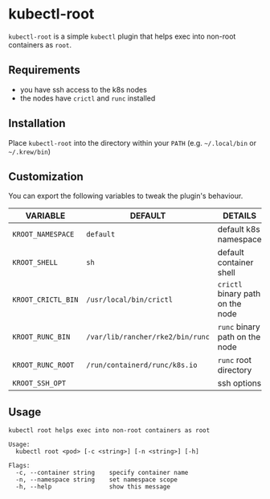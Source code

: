 # kubectl-root

`kubectl-root` is a simple `kubectl` plugin that helps exec into non-root containers as `root`.

## Requirements

* you have ssh access to the k8s nodes
* the nodes have `crictl` and `runc` installed

## Installation

Place `kubectl-root` into the directory within your `PATH` (e.g. `~/.local/bin` or `~/.krew/bin`)

## Customization

You can export the following variables to tweak the plugin's behaviour.

| VARIABLE           | DEFAULT                          | DETAILS                          |
|--------------------|----------------------------------|----------------------------------|
| `KROOT_NAMESPACE`  | `default`                        | default k8s namespace            |
| `KROOT_SHELL`      | `sh`                             | default container shell          |
| `KROOT_CRICTL_BIN` | `/usr/local/bin/crictl`          | `crictl` binary path on the node |
| `KROOT_RUNC_BIN`   | `/var/lib/rancher/rke2/bin/runc` | `runc` binary path on the node   |
| `KROOT_RUNC_ROOT`  | `/run/containerd/runc/k8s.io`    | `runc` root directory            |
| `KROOT_SSH_OPT`    | ` `                              | ssh options                      |

## Usage

```
kubectl root helps exec into non-root containers as root

Usage:
  kubectl root <pod> [-c <string>] [-n <string>] [-h]

Flags:
  -c, --container string    specify container name
  -n, --namespace string    set namespace scope
  -h, --help                show this message
```
